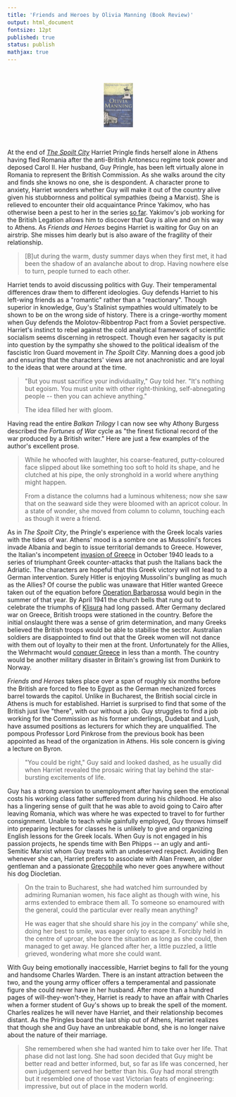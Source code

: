 ```yaml
---
title: 'Friends and Heroes by Olivia Manning (Book Review)'
output: html_document
fontsize: 12pt
published: true
status: publish
mathjax: true
---
```


<br>
<p align="center"><img src="/figures/friendsandheroes.jpg" width="13%"></p>
<br>

At the end of [*The Spoilt City*]((https://bioeconometrician.github.io/thespoiltcity)) Harriet Pringle finds herself alone in Athens having fled Romania after the anti-British Antonescu regime took power and deposed Carol II. Her husband, Guy Pringle, has been left virtually alone in Romania to represent the British Commission. As she walks around the city and finds she knows no one, she is despondent. A character prone to anxiety, Harriet wonders whether Guy will make it out of the country alive given his stubbornness and political sympathies (being a Marxist). She is relieved to encounter their old acquaintance Prince Yakimov, who has otherwise been a pest to her in the series [so far](https://bioeconometrician.github.io/thegreatfortune/). Yakimov's job working for the British Legation allows him to discover that Guy is alive and on his way to Athens. As *Friends and Heroes* begins Harriet is waiting for Guy on an airstrip. She misses him dearly but is also aware of the fragility of their relationship.

> \[B\]ut during the warm, dusty summer days when they first met, it had been the shadow of an avalanche about to drop. Having nowhere else to turn, people turned to each other. 

Harriet tends to avoid discussing politics with Guy. Their temperamental differences draw them to different ideologies. Guy defends Harriet to his left-wing friends as a "romantic" rather than a "reactionary". Though superior in knowledge, Guy's Stalinist sympathies would ultimately to be shown to be on the wrong side of history. There is a cringe-worthy moment when Guy defends the Molotov-Ribbentrop Pact from a Soviet perspective. Harriet's instinct to rebel against the cold analytical framework of scientific socialism seems discerning in retrospect. Though even her sagacity is put into question by the sympathy she showed to the political idealism of the fascistic Iron Guard movement in *The Spoilt City*. Manning does a good job and ensuring that the characters' views are not anachronistic and are loyal to the ideas that were around at the time. 

> "But you must sacrifice your individuality," Guy told her. "It's nothing but egoism. You must unite with other right-thinking, self-abnegating people -- then you can achieve anything."
>
> The idea filled her with gloom.

Having read the entire *Balkan Trilogy* I can now see why Athony Burgess described the *Fortunes of War* cycle as "the finest fictional record of the war produced by a British writer." Here are just a few examples of the author's excellent prose.

> While he whoofed with laughter, his coarse-featured, putty-coloured face slipped about like something too soft to hold its shape, and he clutched at his pipe, the only stronghold in a world where anything might happen. 
>
> From a distance the columns had a luminous whiteness; now she saw that on the seaward side they were bloomed with an apricot colour. In a state of wonder, she moved from column to column, touching each as though it were a friend. 

As in *The Spoilt City*, the Pringle's experience with the Greek locals varies with the tides of war. Athens' mood is a sombre one as Mussolini's forces invade Albania and begin to issue territorial demands to Greece. However, the Italian's incompetent [invasion of Greece](https://en.wikipedia.org/wiki/Greco-Italian_War) in October 1940 leads to a series of triumphant Greek counter-attacks that push the Italians back the Adriatic. The characters are hopeful that this Greek victory will not lead to a German intervention. Surely Hitler is enjoying Mussolini's bungling as much as the Allies? Of course the public was unaware that Hitler wanted Greece taken out of the equation before [Operation Barbarossa](https://en.wikipedia.org/wiki/Operation_Barbarossa) would begin in the summer of that year. By April 1941 the church bells that rung out to celebrate the triumphs of [Klisura](https://en.wikipedia.org/wiki/Capture_of_Klisura_Pass) had long passed. After Germany declared war on Greece, British troops were stationed in the country. Before the initial onslaught there was a sense of grim determination, and many Greeks believed the British troops would be able to stabilise the sector. Australian soldiers are disappointed to find out that the Greek women will not dance with them out of loyalty to their men at the front. Unfortunately for the Allies, the Wehrmacht would [conquer Greece](https://en.wikipedia.org/wiki/Battle_of_Greece#German_invasion) in less than a month. The country would be another military disaster in Britain's growing list from Dunkirk to Norway. 

*Friends and Heroes* takes place over a span of roughly six months before the British are forced to flee to Egypt as the German mechanized forces barrel towards the capitol. Unlike in Bucharest, the British social circle in Athens is much for established. Harriet is surprised to find that some of the British just live "there", with our without a job. Guy struggles to find a job working for the Commission as his former underlings, Dudebat and Lush, have assumed positions as lecturers for which they are unqualified. The pompous Professor Lord Pinkrose from the previous book has been appointed as head of the organization in Athens. His sole concern is giving a lecture on Byron. 

> "You could be right," Guy said and looked dashed, as he usually did when Harriet revealed the prosaic wiring that lay behind the star-bursting excitements of life. 

Guy has a strong aversion to unemployment after having seen the emotional costs his working class father suffered from during his childhood. He also has a lingering sense of guilt that he was able to avoid going to Cairo after leaving Romania, which was where he was expected to travel to for further consignment. Unable to teach while gainfully employed, Guy throws himself into preparing lectures for classes he is unlikely to give and organizing English lessons for the Greek locals. When Guy is not engaged in his passion projects, he spends time with Ben Phipps -- an ugly and anti-Semitic Marxist whom Guy treats with an undeserved respect. Avoiding Ben whenever she can, Harriet prefers to associate with Alan Frewen, an older gentleman and a passionate [Grecophile](https://en.wikipedia.org/wiki/Philhellenism) who never goes anywhere without his dog Diocletian. 

> On the train to Bucharest, she had watched him surrounded by admiring Rumanian women, his face alight as though with wine, his arms extended to embrace them all. To someone so enamoured with the general, could the particular ever really mean anything?
> 
> He was eager that she should share his joy in the company' while she, doing her best to smile, was eager only to escape it. Forcibly held in the centre of uproar, she bore the situation as long as she could, then managed to get away. He glanced after her, a little puzzled, a little grieved, wondering what more she could want. 

With Guy being emotionally inaccessible, Harriet begins to fall for the young and handsome Charles Warden. There is an instant attraction between the two, and the young army officer offers a temperamental and passionate figure she could never have in her husband. After more than a hundred pages of will-they-won't-they, Harriet is ready to have an affair with Charles when a former student of Guy's shows up to break the spell of the moment. Charles realizes he will never have Harriet, and their relationship becomes distant. As the Pringles board the last ship out of Athens, Harriet realizes that though she and Guy have an unbreakable bond, she is no longer naive about the nature of their marriage. 

> She remembered when she had wanted him to take over her life. That phase did not last long. She had soon decided that Guy might be better read and better informed, but, so far as life was concerned, her own judgement served her better than his. Guy had moral strength but it resembled one of those vast Victorian feats of engineering: impressive, but out of place in the modern world. 
